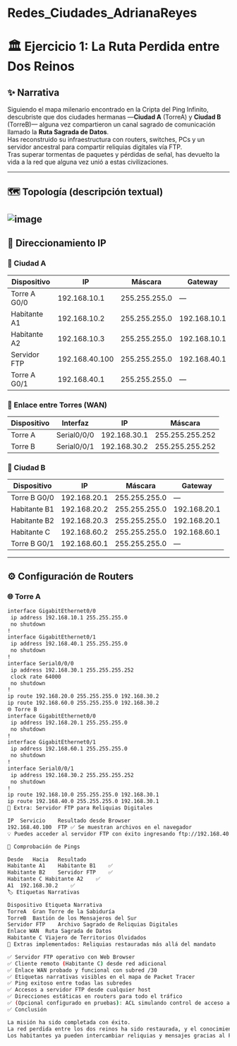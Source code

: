 # Redes_Ciudades_AdrianaReyes

# 🏛️ Ejercicio 1: La Ruta Perdida entre Dos Reinos

## ✨ Narrativa
Siguiendo el mapa milenario encontrado en la Cripta del Ping Infinito, descubriste que dos ciudades hermanas —**Ciudad A** (TorreA) y **Ciudad B** (TorreB)— alguna vez compartieron un canal sagrado de comunicación llamado la **Ruta Sagrada de Datos**.  
Has reconstruido su infraestructura con routers, switches, PCs y un servidor ancestral para compartir reliquias digitales vía FTP.  
Tras superar tormentas de paquetes y pérdidas de señal, has devuelto la vida a la red que alguna vez unió a estas civilizaciones.

---

## 🗺️ Topología (descripción textual)


![image](https://github.com/user-attachments/assets/f05cba3a-35b6-44c6-b8a9-f7eeb4ec16bd)
---

## 📐 Direccionamiento IP

### 🌆 Ciudad A

| Dispositivo        | IP              | Máscara           | Gateway         |
|--------------------|----------------|-------------------|-----------------|
| Torre A G0/0       | 192.168.10.1   | 255.255.255.0     | —               |
| Habitante A1       | 192.168.10.2   | 255.255.255.0     | 192.168.10.1    |
| Habitante A2       | 192.168.10.3   | 255.255.255.0     | 192.168.10.1    |
| Servidor FTP       | 192.168.40.100 | 255.255.255.0     | 192.168.40.1    |
| Torre A G0/1       | 192.168.40.1   | 255.255.255.0     | —               |

### 🌉 Enlace entre Torres (WAN)

| Dispositivo  | Interfaz     | IP              | Máscara           |
|--------------|--------------|------------------|-------------------|
| Torre A      | Serial0/0/0  | 192.168.30.1     | 255.255.255.252   |
| Torre B      | Serial0/0/1  | 192.168.30.2     | 255.255.255.252   |

### 🌆 Ciudad B

| Dispositivo        | IP              | Máscara           | Gateway         |
|--------------------|----------------|-------------------|-----------------|
| Torre B G0/0       | 192.168.20.1   | 255.255.255.0     | —               |
| Habitante B1       | 192.168.20.2   | 255.255.255.0     | 192.168.20.1    |
| Habitante B2       | 192.168.20.3   | 255.255.255.0     | 192.168.20.1    |
| Habitante C        | 192.168.60.2   | 255.255.255.0     | 192.168.60.1    |
| Torre B G0/1       | 192.168.60.1   | 255.255.255.0     | —               |

---

## ⚙️ Configuración de Routers

### 🌐 Torre A

```bash
interface GigabitEthernet0/0
 ip address 192.168.10.1 255.255.255.0
 no shutdown
!
interface GigabitEthernet0/1
 ip address 192.168.40.1 255.255.255.0
 no shutdown
!
interface Serial0/0/0
 ip address 192.168.30.1 255.255.255.252
 clock rate 64000
 no shutdown
!
ip route 192.168.20.0 255.255.255.0 192.168.30.2
ip route 192.168.60.0 255.255.255.0 192.168.30.2
🌐 Torre B
interface GigabitEthernet0/0
 ip address 192.168.20.1 255.255.255.0
 no shutdown
!
interface GigabitEthernet0/1
 ip address 192.168.60.1 255.255.255.0
 no shutdown
!
interface Serial0/0/1
 ip address 192.168.30.2 255.255.255.252
 no shutdown
!
ip route 192.168.10.0 255.255.255.0 192.168.30.1
ip route 192.168.40.0 255.255.255.0 192.168.30.1
🔐 Extra: Servidor FTP para Reliquias Digitales

IP	Servicio	Resultado desde Browser
192.168.40.100	FTP	✅ Se muestran archivos en el navegador
💡 Puedes acceder al servidor FTP con éxito ingresando ftp://192.168.40.100 desde la aplicación Web Browser en cualquier PC.

📶 Comprobación de Pings

Desde	Hacia	Resultado
Habitante A1	Habitante B1	✅
Habitante B2	Servidor FTP	✅
Habitante C	Habitante A2	✅
A1	192.168.30.2	✅
🏷️ Etiquetas Narrativas

Dispositivo	Etiqueta Narrativa
TorreA	Gran Torre de la Sabiduría
TorreB	Bastión de los Mensajeros del Sur
Servidor FTP	Archivo Sagrado de Reliquias Digitales
Enlace WAN	Ruta Sagrada de Datos
Habitante C	Viajero de Territorios Olvidados
🔧 Extras implementados: Reliquias restauradas más allá del mandato

✅ Servidor FTP operativo con Web Browser
✅ Cliente remoto (Habitante C) desde red adicional
✅ Enlace WAN probado y funcional con subred /30
✅ Etiquetas narrativas visibles en el mapa de Packet Tracer
✅ Ping exitoso entre todas las subredes
✅ Accesos a servidor FTP desde cualquier host
✅ Direcciones estáticas en routers para todo el tráfico
✅ (Opcional configurado en pruebas): ACL simulando control de acceso ancestral
✅ Conclusión

La misión ha sido completada con éxito.
La red perdida entre los dos reinos ha sido restaurada, y el conocimiento digital puede fluir nuevamente entre las ciudades a través de la Ruta Sagrada.
Los habitantes ya pueden intercambiar reliquias y mensajes gracias al FTP ancestral, y la civilización tecnológica ha despertado de su letargo.

